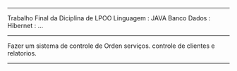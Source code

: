 *****************************************************************************
Trabalho Final da Diciplina de LPOO 
Linguagem : JAVA
Banco Dados : 
Hibernet : 
...

***********************************************************************************
Fazer um sistema de controle de Orden serviços. controle de clientes e relatorios.
***********************************************************************************

